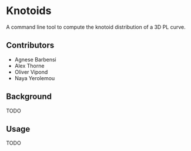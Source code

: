 # Knotoids

A command line tool to compute the knotoid distribution of a 3D PL curve.

## Contributors
- Agnese Barbensi
- Alex Thorne
- Oliver Vipond
- Naya Yerolemou

## Background

TODO

## Usage 

TODO



